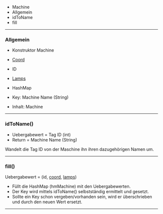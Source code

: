 
 - Machine
- Allgemein
- idToName
- fill


----------
### Allgemein ###

 - Konstruktor Machine
- [Coord](Coord) 
- ID 
- [Lamps](Lamps)


 - HashMap
- Key: Machine Name (String)
- Inhalt: Machine



----------

### idToName() ###

- Uebergabewert = Tag ID (int)
- Return = Machine Name (String)

Wandelt die Tag ID von der Maschine ihn ihren dazugehörigen Namen um.


----------
### fill() ###

Uebergabewert = (id, [coord](Coord), [lamps](Lamps))

- Füllt die HashMap (hmMachine) mit den Uebergabewerten.
- Der Key wird mittels idToName() selbstständig ermittelt und gesetzt.
- Sollte ein Key schon vergeben/vorhanden sein, wird er überschrieben und durch den neuen Wert ersetzt. 


----------
